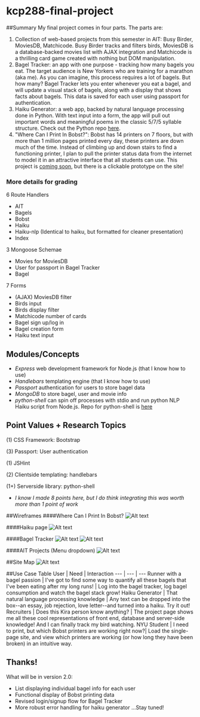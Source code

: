 # kcp288-final-project

##Summary
My final project comes in four parts. The parts are:

1. Collection of web-based projects from this semester in AIT: Busy Birder, MoviesDB, Matchicode. Busy Birder tracks and filters birds, MoviesDB is a database-backed movies list with AJAX integration and Matchicode is a thrilling card game created with nothing but DOM manipulation.
2. Bagel Tracker: an app with one purpose - tracking how many bagels you eat. The target audience is New Yorkers who are training for a marathon (aka me). As you can imagine, this process requires a lot of bagels. But how many? Bagel Tracker lets you enter whenever you eat a bagel, and will update a visual stack of bagels, along with a display that shows facts about bagels. This data is saved for each user using passport for authentication.
3. Haiku Generator: a web app, backed by natural language processing done in Python. With text input into a form, the app will pull out important words and meaningful poems in the classic 5/7/5 syllable structure. Check out the Python repo [here](https://github.com/kcp288/haiku-generator).
4. "Where Can I Print In Bobst?": Bobst has 14 printers on 7 floors, but with more than 1 million pages printed every day, these printers are down much of the time. Instead of climbing up and down stairs to find a functioning printer, I plan to pull the printer status data from the internet to model it in an attractive interface that all students can use. This project is [coming soon](https://www.youtube.com/watch?v=wABKM73YSrE), but there is a clickable prototype on the site!

### More details for grading
6 Route Handlers
* AIT 
* Bagels
* Bobst
* Haiku
* Haiku-nlp (Identical to haiku, but formatted for cleaner presentation)
* Index

3 Mongoose Schemae
* Movies for MoviesDB
* User for passport in Bagel Tracker
* Bagel

7 Forms
* (AJAX) MoviesDB filter
* Birds input
* Birds display filter
* Matchicode number of cards
* Bagel sign up/log in
* Bagel creation form
* Haiku text input

## Modules/Concepts

* *Express* web development framework for Node.js (that I know how to use)
* *Handlebars* templating engine (that I know how to use)
* *Passport* authentication for users to store bagel data
* *MongoDB* to store bagel, user and movie info
* *python-shell* can spin off processes with stdio and run python NLP Haiku script from Node.js. Repo for python-shell is [here](https://github.com/extrabacon/python-shell)

## Point Values + Research Topics

(1) CSS Framework: Bootstrap

(3) Passport: User authentication

(1) JSHint

(2) Clientside templating: handlebars 

(1+) Serverside library: python-shell 
* _I know I made 8 points here, but I do think integrating this was worth more than 1 point of work_

##Wireframes
####Where Can I Print In Bobst?
![Alt text](/documentation/wireframe_Print_in_bobst.png?raw=true "Print in Bobst")

####Haiku page
![Alt text](/documentation/wireframe_Haiku.png?raw=true "Haiku")

####Bagel Tracker
![Alt text](/documentation/wireframe_Bagel.png?raw=true "Bagel Tracker")
![Alt text](/documentation/wireframe-05.png?raw=true "Bagel Tracker Dropdown")

####AIT Projects (Menu dropdown)
![Alt text](/documentation/wireframe_AIT_Dropdown.png?raw=true "Haiku")


##Site Map
![Alt text](/documentation/sitemap.png?raw=true "Site Map")

##Use Case Table
User | Need | Interaction
--- | --- | ---
Runner with a bagel passion | I've got to find some way to quantify all these bagels that I've been eating after my long runs! | Log into the bagel tracker, log bagel consumption and watch the bagel stack grow!
Haiku Generator | That natural language processing knowledge | Any text can be dropped into the box--an essay, job rejection, love letter--and turned into a haiku. Try it out!
Recruiters | Does this Kira person know anything? | The project page shows me all these cool representations of front end, database and server-side knowledge! And I can finally track my bird watching.
NYU Student | I need to print, but which Bobst printers are working right now?| Load the single-page site, and view which printers are working (or how long they have been broken) in an intuitive way. 

## Thanks!
What will be in version 2.0:
* List displaying individual bagel info for each user
* Functional display of Bobst printing data 
* Revised login/signup flow for Bagel Tracker
* More robust error handling for haiku generator
...Stay tuned!